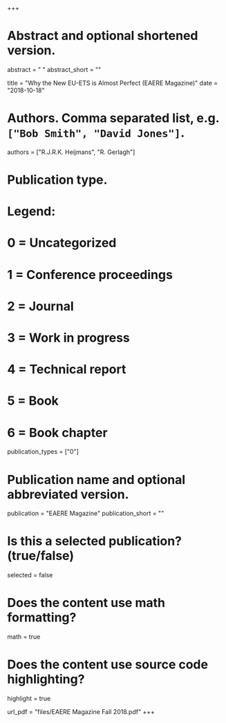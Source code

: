 +++
# Abstract and optional shortened version.
abstract = " "
abstract_short = ""

title = "Why the New EU-ETS is Almost Perfect (EAERE Magazine)"
date = "2018-10-18"

# Authors. Comma separated list, e.g. `["Bob Smith", "David Jones"]`.
authors = ["R.J.R.K. Heijmans", "R. Gerlagh"]

# Publication type.
# Legend:
# 0 = Uncategorized
# 1 = Conference proceedings
# 2 = Journal
# 3 = Work in progress
# 4 = Technical report
# 5 = Book
# 6 = Book chapter
publication_types = ["0"]

# Publication name and optional abbreviated version.
publication = "EAERE Magazine"
publication_short = ""

# Is this a selected publication? (true/false)
selected = false


# Does the content use math formatting?
math = true

# Does the content use source code highlighting?
highlight = true

url_pdf = "files/EAERE Magazine Fall 2018.pdf"
+++
